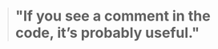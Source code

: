 
<!-- START_QUOTE -->
><h1>"If you see a comment in the code, it’s probably useful."</h1>
<!-- END_QUOTE -->
